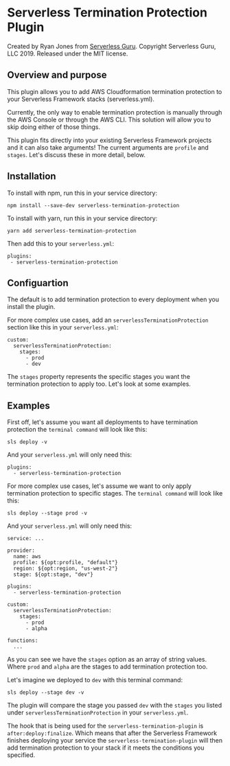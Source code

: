# Serverless Termination Protection Plugin

Created by Ryan Jones from [Serverless Guru](https://serverlessguru.com). Copyright Serverless Guru, LLC 2019. Released under the MIT license.

## Overview and purpose
This plugin allows you to add AWS Cloudformation termination protection to your Serverless Framework stacks (serverless.yml).

Currently, the only way to enable termination protection is manually through the AWS Console or through the AWS CLI. This solution will allow you to skip doing either of those things.

This plugin fits directly into your existing Serverless Framework projects and it can also take arguments! The current arguments are `profile` and `stages`. Let's discuss these in more detail, below.

## Installation

To install with npm, run this in your service directory:

```
npm install --save-dev serverless-termination-protection
```

To install with yarn, run this in your service directory:

```
yarn add serverless-termination-protection
```

Then add this to your `serverless.yml`:

```
plugins:
 - serverless-termination-protection
```

## Configuartion

The default is to add termination protection to every deployment when you install the plugin.

For more complex use cases, add an `serverlessTerminationProtection` section like this in your `serverless.yml`:

```
custom:
  serverlessTerminationProtection:
    stages:
      - prod
      - dev
```

The `stages` property represents the specific stages you want the termination protection to apply too. Let's look at some examples.

## Examples

First off, let's assume you want all deployments to have termination protection the `terminal command` will look like this:

```
sls deploy -v
```

And your `serverless.yml` will only need this:

```
plugins:
  - serverless-termination-protection
```

For more complex use cases, let's assume we want to only apply termination protection to specific stages. The `terminal command` will look like this:

```
sls deploy --stage prod -v
```

And your `serverless.yml` will only need this:

```
service: ...

provider:
  name: aws
  profile: ${opt:profile, "default"}
  region: ${opt:region, "us-west-2"}
  stage: ${opt:stage, "dev"}

plugins:
  - serverless-termination-protection

custom:
  serverlessTerminationProtection:
    stages:
      - prod
      - alpha

functions:
  ...
```

As you can see we have the `stages` option as an array of string values. Where `prod` and `alpha` are the stages to add termination protection too.

Let's imagine we deployed to `dev` with this terminal command:

```
sls deploy --stage dev -v
```

The plugin will compare the stage you passed `dev` with the `stages` you listed under `serverlessTerminationProtection` in your `serverless.yml`.

The hook that is being used for the `serverless-termination-plugin` is `after:deploy:finalize`. Which means that after the Serverless Framework finishes deploying your service the `serverless-termination-plugin` will then add termination protection to your stack if it meets the conditions you specified.